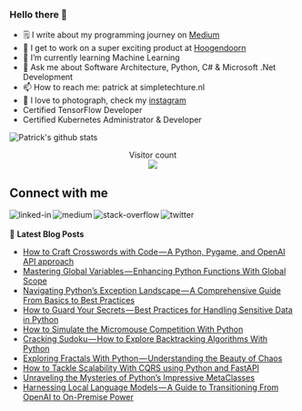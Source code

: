 ### Hello there 👋

<!--
**PatrickKalkman/PatrickKalkman** is a ✨ _special_ ✨ repository because its `README.md` (this file) appears on your GitHub profile. -->

- 🗒 I write about my programming journey on [Medium](https://medium.com/@pkalkman)
- 🔭 I get to work on a super exciting product at [Hoogendoorn](https://www.hoogendoorn.nl/en/iivo/)
- 🌱 I’m currently learning Machine Learning
- 💬 Ask me about Software Architecture, Python, C# & Microsoft .Net Development
- 📫 How to reach me: patrick at simpletechture.nl
- 📸 I love to photograph, check my [instagram](https://www.instagram.com/patrick_kalkman.photography/)  
- Certified TensorFlow Developer
- Certified Kubernetes Administrator & Developer

![Patrick's github stats](https://github-readme-stats.vercel.app/api?username=patrickkalkman&count_private=true&show_icons=true&theme=algolia)

<p align="center"> 
  Visitor count<br>
  <img src="https://profile-counter.glitch.me/patrickkalkman/count.svg" />
</p>

## Connect with me
[<img align="left" alt="linked-in" src="https://img.shields.io/badge/linkedin-%230077B5.svg?&style=for-the-badge&logo=linkedin&logoColor=white" />](https://www.linkedin.com/in/pkalkman)
[<img align="left" alt="medium" src="https://img.shields.io/badge/medium-%2312100E.svg?&style=for-the-badge&logo=medium&logoColor=white" />](https://medium.com/@pkalkman)
[<img align="left" alt="stack-overflow" src="https://img.shields.io/badge/stack%20overflow-FE7A16?logo=stack-overflow&logoColor=white&style=for-the-badge" />](https://stackoverflow.com/users/328238/patrick?tab=profile)
[<img align="left" alt="twitter" src="https://img.shields.io/badge/twitter-%231DA1F2.svg?&style=for-the-badge&logo=twitter&logoColor=white" />](https://twitter.com/kalkie)
<br>
<br>
📕 **Latest Blog Posts**
<!-- BLOG-POST-LIST:START -->
- [How to Craft Crosswords with Code — A Python, Pygame, and OpenAI API approach](https://itnext.io/how-to-craft-crosswords-with-code-a-python-pygame-and-openai-api-approach-14406396eacc?source=rss-e42a3542bc38------2)
- [Mastering Global Variables — Enhancing Python Functions With Global Scope](https://itnext.io/mastering-global-variables-enhancing-python-functions-with-global-scope-c694f4489db?source=rss-e42a3542bc38------2)
- [Navigating Python’s Exception Landscape — A Comprehensive Guide From Basics to Best Practices](https://itnext.io/navigating-pythons-exception-landscape-a-comprehensive-guide-from-basics-to-best-practices-cf3318302592?source=rss-e42a3542bc38------2)
- [How to Guard Your Secrets — Best Practices for Handling Sensitive Data in Python](https://itnext.io/how-to-guard-your-secrets-best-practices-for-handling-sensitive-data-in-python-498ff39b213f?source=rss-e42a3542bc38------2)
- [How to Simulate the Micromouse Competition With Python](https://itnext.io/how-to-simulate-the-micromouse-competition-with-python-ce29254edd2e?source=rss-e42a3542bc38------2)
- [Cracking Sudoku — How to Explore Backtracking Algorithms With Python](https://itnext.io/cracking-sudoku-how-to-explore-backtracking-algorithms-with-python-63a67067045d?source=rss-e42a3542bc38------2)
- [Exploring Fractals With Python — Understanding the Beauty of Chaos](https://itnext.io/exploring-fractals-with-python-understanding-the-beauty-of-chaos-81176fcf8855?source=rss-e42a3542bc38------2)
- [How to Tackle Scalability With CQRS using Python and FastAPI](https://itnext.io/how-to-tackle-scalability-with-cqrs-using-python-and-fastapi-b44506357c8b?source=rss-e42a3542bc38------2)
- [Unraveling the Mysteries of Python’s Impressive MetaClasses](https://itnext.io/unraveling-the-mysteries-of-pythons-impressive-metaclasses-22fce0c23e96?source=rss-e42a3542bc38------2)
- [Harnessing Local Language Models — A Guide to Transitioning From OpenAI to On-Premise Power](https://itnext.io/harnessing-local-language-models-a-guide-to-transitioning-from-openai-to-on-premise-power-81cfc159bf1e?source=rss-e42a3542bc38------2)
<!-- BLOG-POST-LIST:END -->
